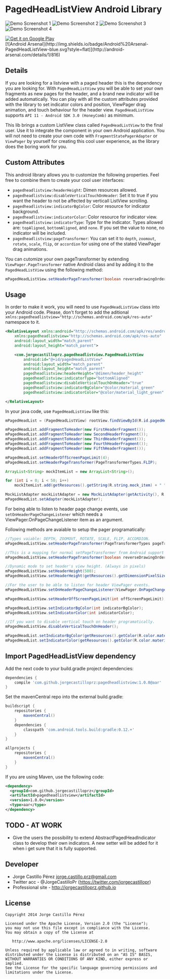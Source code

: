PagedHeadListView Android Library
================================


![Demo Screenshot 1](https://raw.githubusercontent.com/JorgeCastilloPrz/PagedHeadListView/master/app/src/main/res/raw/preview1.gif)
![Demo Screenshot 2](https://raw.githubusercontent.com/JorgeCastilloPrz/PagedHeadListView/master/app/src/main/res/raw/preview2.gif)
![Demo Screenshot 3](https://raw.githubusercontent.com/JorgeCastilloPrz/PagedHeadListView/master/app/src/main/res/raw/preview3.gif)
![Demo Screenshot 4](https://raw.githubusercontent.com/JorgeCastilloPrz/PagedHeadListView/master/app/src/main/res/raw/preview4.gif)

<a target="_blank" href="https://play.google.com/store/apps/details?id=com.jorgecastilloprz.pagedheadlistview.testapp">
  <img alt="Get it on Google Play" src="https://raw.githubusercontent.com/JorgeCastilloPrz/ExpandablePanel/master/app/src/main/res/raw/en_generic_rgb_wo_60.png" />
</a>
<br />
[![Android Arsenal](http://img.shields.io/badge/Android%20Arsenal-PagedHeadListView-blue.svg?style=flat)](http://android-arsenal.com/details/1/816)

Details
-------

If you are looking for a listview with a paged header this is the dependency you are looking for. With  ```PagedHeadListView``` you will be able to set your own fragments as new pages for the header, and a brand new indicator will be added automatically. 
You can play with all the custom attributes provided with the library to set indicator colors and position, ViewPager drag animation, and touch behaviour for the header view.
```PagedHeadListView``` supports ```API 11 - Android SDK 3.0 (HoneyComb)``` as minimum.

This lib brings a custom ListView class called ```PagedHeadListView``` to the final user. Use it to integrate the component in your own Android application.
You will not need to create your own code with ```FragmentStatePagerAdapter``` or ```ViewPager``` by yourself for creating this cool user experience, as the library does the boring work for you.

Custom Attributes
-------------

This android library allows you to customize the following properties. Feel free to combine them to create your cool user interfaces:

* ```pagedheadlistview:headerHeight```: Dimen resources allowed.
* ```pagedheadlistview:disableVerticalTouchOnHeader```: Set it to true if you want the header to not be affected by verticall ListView scrolling.
* ```pagedheadlistview:indicatorBgColor```: Color resource for indicator background.
* ```pagedheadlistview:indicatorColor```: Color resource for indicator view.
* ```pagedheadlistview:indicatorType```: Type for the indicator. Types allowed are: ```topAligned```, ```bottomAligned```, and ```none```. If you set the value to none, no indicator will be included.
* ```pagedheadlistview:pageTransformer```: You can set it to ```depth```, ```zoomout```, ```rotate```, ```scale```, ```flip```, or ```accordion``` for using one of the stated ViewPager drag animations. 

You can cutomize your own pageTransformer by extending ```ViewPager.PageTransformer``` native Android class and by adding it to the ```PagedHeadListView``` using the following method:
```java
mPagedHeadListView.setHeaderPageTransformer(boolean reverseDrawingOrder, ViewPager.PageTransformer customPageTransformer);
```

Usage
-----

In order to make it work, you will need to use ```PagedHeadListView``` class into your Android code. Please, don't forget to add the aditional ```xmlns:pagedheadlistview="http://schemas.android.com/apk/res-auto"``` namespace to it. 

``` xml
<RelativeLayout xmlns:android="http://schemas.android.com/apk/res/android"
    xmlns:pagedheadlistview="http://schemas.android.com/apk/res-auto"
    android:layout_width="match_parent"
    android:layout_height="match_parent">

    <com.jorgecastilloprz.pagedheadlistview.PagedHeadListView
        android:id="@+id/pagedHeadListView"
        android:layout_width="match_parent"
        android:layout_height="match_parent"
        pagedheadlistview:headerHeight="@dimen/header_height"
        pagedheadlistview:indicatorType="bottomAligned"
        pagedheadlistview:disableVerticalTouchOnHeader="true"
        pagedheadlistview:indicatorBgColor="@color/material_green"
        pagedheadlistview:indicatorColor="@color/material_light_green" />

</RelativeLayout>
 ```

In your java code, use ```PagedHeadListView``` like this:

```java
mPagedHeadList = (PagedHeadListView) rootView.findViewById(R.id.pagedHeadListView);

mPagedHeadList.addFragmentToHeader(new FirstHeaderFragment());
mPagedHeadList.addFragmentToHeader(new SecondHeaderFragment());
mPagedHeadList.addFragmentToHeader(new ThirdHeaderFragment());
mPagedHeadList.addFragmentToHeader(new FourthHeaderFragment());
mPagedHeadList.addFragmentToHeader(new FifthHeaderFragment());

mPagedHeadList.setHeaderOffScreenPageLimit(4);
mPagedHeadList.setHeaderPageTransformer(PageTransformerTypes.FLIP);

ArrayList<String> mockItemList = new ArrayList<String>();

for (int i = 0; i < 50; i++)
    mockItemList.add(getResources().getString(R.string.mock_item) + " " + (i+1));

MockListAdapter mockListAdapter = new MockListAdapter(getActivity(), R.layout.mock_list_item, mockItemList);
mPagedHeadList.setAdapter(mockListAdapter);
```

For being able to listen to header page change events, use ```setOnHeaderPageChangeListener``` which needs a ViewPager.OnPageChangeListener item as an argument. 

Following methods are avaiable to setup the pager programatically:
```java
//Types vaiable: DEPTH, ZOOMOUT, ROTATE, SCALE, FLIP, ACCORDION.
mPagedHeadListView.setHeaderPageTransformer(PageTransformerTypes pageTransformerType);

//This is a mapping for normal setPageTransformer from Android support ViewPager.
mPagedHeadListView.setHeaderPageTransformer(boolean reverseDrawingOrder, ViewPager.PageTransformer customPageTransformer);

//Dynamic mode to set header's view height. (Always in pixels)
mPagedHeadListView.setHeaderHeight(500);
mPagedHeadListView.setHeaderHeight(getResources().getDimensionPixelSize(R.dimen.header_height_test));

//For the user to be able to listen for header ViewPager events.
mPagedHeadListView.setOnHeaderPageChangeListener(ViewPager.OnPageChangeListener onPageChangeListener);

mPagedHeadListView.setHeaderOffScreenPageLimit(int offScreenPageLimit);

mPagedHeadListView.setIndicatorBgColor(int indicatorBgColor);
mPagedHeadListView.setIndicatorColor(int indicatorColor);

//If you want to disable vertical touch on header programatically.
mPagedHeadListView.disableVerticalTouchOnHeader();

mPagedHeadList.setIndicatorBgColor(getResources().getColor(R.color.material_green));
mPagedHeadList.setIndicatorColor(getResources().getColor(R.color.material_light_green));
```

Import PagedHeadListView dependency
---------------------------------

Add the next code to your build.gradle project dependencies:
```groovy
dependencies {
    compile 'com.github.jorgecastilloprz:pagedheadlistview:1.0.0@aar'
}
```
Set the mavenCentral repo into the external build.gradle:
```groovy
buildscript {
    repositories {
        mavenCentral()
    }
    dependencies {
        classpath 'com.android.tools.build:gradle:0.12.+'
    }
}

allprojects {
    repositories {
        mavenCentral()
    }
}
```
If you are using Maven, use the following code:
```xml
<dependency>
  <groupId>com.github.jorgecastilloprz</groupId>
  <artifactId>pagedheadlistview</artifactId>
  <version>1.0.0</version>
  <type>aar</type>
</dependency>
```
TODO - AT WORK
--------------

* Give the users the possibility to extend AbstractPagedHeadIndicator class to develop their own indicators. A new setter will be added for it when i get sure that it is fully supported.

Developer
---------
* Jorge Castillo Pérez <jorge.castillo.prz@gmail.com>
* Twitter acc - @JorgeCastilloPr (https://twitter.com/jorgecastillopr)
* Professional site - http://jorgecastilloprz.github.io

License
-------

    Copyright 2014 Jorge Castillo Pérez

    Licensed under the Apache License, Version 2.0 (the "License");
    you may not use this file except in compliance with the License.
    You may obtain a copy of the License at

       http://www.apache.org/licenses/LICENSE-2.0

    Unless required by applicable law or agreed to in writing, software
    distributed under the License is distributed on an "AS IS" BASIS,
    WITHOUT WARRANTIES OR CONDITIONS OF ANY KIND, either express or implied.
    See the License for the specific language governing permissions and
    limitations under the License.